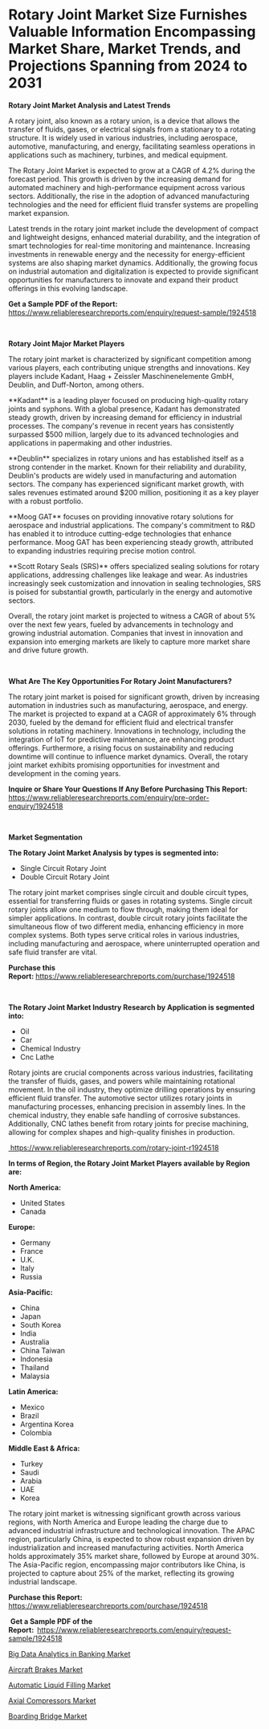 <p><h1>Rotary Joint Market Size Furnishes Valuable Information Encompassing Market Share, Market Trends, and Projections Spanning from 2024 to 2031</h1></p><p><strong>Rotary Joint Market Analysis and Latest Trends</strong></p>
<p><p>A rotary joint, also known as a rotary union, is a device that allows the transfer of fluids, gases, or electrical signals from a stationary to a rotating structure. It is widely used in various industries, including aerospace, automotive, manufacturing, and energy, facilitating seamless operations in applications such as machinery, turbines, and medical equipment.</p><p>The Rotary Joint Market is expected to grow at a CAGR of 4.2% during the forecast period. This growth is driven by the increasing demand for automated machinery and high-performance equipment across various sectors. Additionally, the rise in the adoption of advanced manufacturing technologies and the need for efficient fluid transfer systems are propelling market expansion.</p><p>Latest trends in the rotary joint market include the development of compact and lightweight designs, enhanced material durability, and the integration of smart technologies for real-time monitoring and maintenance. Increasing investments in renewable energy and the necessity for energy-efficient systems are also shaping market dynamics. Additionally, the growing focus on industrial automation and digitalization is expected to provide significant opportunities for manufacturers to innovate and expand their product offerings in this evolving landscape.</p></p>
<p><strong>Get a Sample PDF of the Report:&nbsp;</strong> <a href="https://www.reliableresearchreports.com/enquiry/request-sample/1924518?utm_campaign=1621&utm_medium=2&utm_source=Github&utm_content=ia&utm_term=24102024&utm_id=rotary-joint">https://www.reliableresearchreports.com/enquiry/request-sample/1924518</a></p>
<p>&nbsp;</p>
<p><strong>Rotary Joint Major Market Players</strong></p>
<p><p>The rotary joint market is characterized by significant competition among various players, each contributing unique strengths and innovations. Key players include Kadant, Haag + Zeissler Maschinenelemente GmbH, Deublin, and Duff-Norton, among others.</p><p>**Kadant** is a leading player focused on producing high-quality rotary joints and syphons. With a global presence, Kadant has demonstrated steady growth, driven by increasing demand for efficiency in industrial processes. The company's revenue in recent years has consistently surpassed $500 million, largely due to its advanced technologies and applications in papermaking and other industries.</p><p>**Deublin** specializes in rotary unions and has established itself as a strong contender in the market. Known for their reliability and durability, Deublin's products are widely used in manufacturing and automation sectors. The company has experienced significant market growth, with sales revenues estimated around $200 million, positioning it as a key player with a robust portfolio.</p><p>**Moog GAT** focuses on providing innovative rotary solutions for aerospace and industrial applications. The company's commitment to R&D has enabled it to introduce cutting-edge technologies that enhance performance. Moog GAT has been experiencing steady growth, attributed to expanding industries requiring precise motion control.</p><p>**Scott Rotary Seals (SRS)** offers specialized sealing solutions for rotary applications, addressing challenges like leakage and wear. As industries increasingly seek customization and innovation in sealing technologies, SRS is poised for substantial growth, particularly in the energy and automotive sectors.</p><p>Overall, the rotary joint market is projected to witness a CAGR of about 5% over the next few years, fueled by advancements in technology and growing industrial automation. Companies that invest in innovation and expansion into emerging markets are likely to capture more market share and drive future growth.</p></p>
<p>&nbsp;</p>
<p><strong>What Are The Key Opportunities For Rotary Joint Manufacturers?</strong></p>
<p><p>The rotary joint market is poised for significant growth, driven by increasing automation in industries such as manufacturing, aerospace, and energy. The market is projected to expand at a CAGR of approximately 6% through 2030, fueled by the demand for efficient fluid and electrical transfer solutions in rotating machinery. Innovations in technology, including the integration of IoT for predictive maintenance, are enhancing product offerings. Furthermore, a rising focus on sustainability and reducing downtime will continue to influence market dynamics. Overall, the rotary joint market exhibits promising opportunities for investment and development in the coming years.</p></p>
<p><strong>Inquire or Share Your Questions If Any Before Purchasing This Report:</strong> <a href="https://www.reliableresearchreports.com/enquiry/pre-order-enquiry/1924518?utm_campaign=1621&utm_medium=2&utm_source=Github&utm_content=ia&utm_term=24102024&utm_id=rotary-joint">https://www.reliableresearchreports.com/enquiry/pre-order-enquiry/1924518</a></p>
<p>&nbsp;</p>
<p><strong>Market Segmentation</strong></p>
<p><strong>The Rotary Joint Market Analysis by types is segmented into:</strong></p>
<p><ul><li>Single Circuit Rotary Joint</li><li>Double Circuit Rotary Joint</li></ul></p>
<p><p>The rotary joint market comprises single circuit and double circuit types, essential for transferring fluids or gases in rotating systems. Single circuit rotary joints allow one medium to flow through, making them ideal for simpler applications. In contrast, double circuit rotary joints facilitate the simultaneous flow of two different media, enhancing efficiency in more complex systems. Both types serve critical roles in various industries, including manufacturing and aerospace, where uninterrupted operation and safe fluid transfer are vital.</p></p>
<p><strong>Purchase this Report:&nbsp;</strong><a href="https://www.reliableresearchreports.com/purchase/1924518?utm_campaign=1621&utm_medium=2&utm_source=Github&utm_content=ia&utm_term=24102024&utm_id=rotary-joint">https://www.reliableresearchreports.com/purchase/1924518</a></p>
<p>&nbsp;</p>
<p><strong>The Rotary Joint Market Industry Research by Application is segmented into:</strong></p>
<p><ul><li>Oil</li><li>Car</li><li>Chemical Industry</li><li>Cnc Lathe</li></ul></p>
<p><p>Rotary joints are crucial components across various industries, facilitating the transfer of fluids, gases, and powers while maintaining rotational movement. In the oil industry, they optimize drilling operations by ensuring efficient fluid transfer. The automotive sector utilizes rotary joints in manufacturing processes, enhancing precision in assembly lines. In the chemical industry, they enable safe handling of corrosive substances. Additionally, CNC lathes benefit from rotary joints for precise machining, allowing for complex shapes and high-quality finishes in production.</p></p>
<p><a href="https://www.reliableresearchreports.com/rotary-joint-r1924518?utm_campaign=1621&utm_medium=2&utm_source=Github&utm_content=ia&utm_term=24102024&utm_id=rotary-joint">&nbsp;https://www.reliableresearchreports.com/rotary-joint-r1924518</a></p>
<p><strong>In terms of Region, the Rotary Joint Market Players available by Region are:</strong></p>
<p>
    <p> <strong> North America: </strong>
        <ul>
            <li>United States</li>
            <li>Canada</li>
        </ul>
        </p> 
    <p> <strong> Europe: </strong>
        <ul>
            <li>Germany</li>
            <li>France</li>
            <li>U.K.</li>
            <li>Italy</li>
            <li>Russia</li>
        </ul>
        </p> 
    <p> <strong> Asia-Pacific: </strong>
        <ul>
            <li>China</li>
            <li>Japan</li>
            <li>South Korea</li>
            <li>India</li>
            <li>Australia</li>
            <li>China Taiwan</li>
            <li>Indonesia</li>
            <li>Thailand</li>
            <li>Malaysia</li>
        </ul>
        </p> 
    <p> <strong> Latin America: </strong>
        <ul>
            <li>Mexico</li>
            <li>Brazil</li>
            <li>Argentina Korea</li>
            <li>Colombia</li>
        </ul>
        </p> 
    <p> <strong> Middle East & Africa: </strong>
        <ul>
            <li>Turkey</li>
            <li>Saudi</li>
            <li>Arabia</li>
            <li>UAE</li>
            <li>Korea</li>
        </ul>
    </p>
    </p>
<p><p>The rotary joint market is witnessing significant growth across various regions, with North America and Europe leading the charge due to advanced industrial infrastructure and technological innovation. The APAC region, particularly China, is expected to show robust expansion driven by industrialization and increased manufacturing activities. North America holds approximately 35% market share, followed by Europe at around 30%. The Asia-Pacific region, encompassing major contributors like China, is projected to capture about 25% of the market, reflecting its growing industrial landscape.</p></p>
<p><strong>Purchase this Report: </strong><a href="https://www.reliableresearchreports.com/purchase/1924518?utm_campaign=1621&utm_medium=2&utm_source=Github&utm_content=ia&utm_term=24102024&utm_id=rotary-joint">https://www.reliableresearchreports.com/purchase/1924518</a></p>
<p>&nbsp;<strong>Get a Sample PDF of the Report:&nbsp;&nbsp;</strong><a href="https://www.reliableresearchreports.com/enquiry/request-sample/1924518?utm_campaign=1621&utm_medium=2&utm_source=Github&utm_content=ia&utm_term=24102024&utm_id=rotary-joint">https://www.reliableresearchreports.com/enquiry/request-sample/1924518</a></p>
<p><strong></strong></p>
<p><p><a href="https://www.linkedin.com/pulse/big-data-analytics-banking-market-matrix-applications-types-bh5nf?utm_campaign=1621&utm_medium=2&utm_source=Github&utm_content=ia&utm_term=24102024&utm_id=rotary-joint">Big Data Analytics in Banking Market</a></p><p><a href="https://www.linkedin.com/pulse/navigating-aircraft-brakes-market-expert-analysis-forecast-period-0ydmf?utm_campaign=1621&utm_medium=2&utm_source=Github&utm_content=ia&utm_term=24102024&utm_id=rotary-joint">Aircraft Brakes Market</a></p><p><a href="https://www.linkedin.com/pulse/automatic-liquid-filling-market-size-segmentation-trends-growth-42mdf?utm_campaign=1621&utm_medium=2&utm_source=Github&utm_content=ia&utm_term=24102024&utm_id=rotary-joint">Automatic Liquid Filling Market</a></p><p><a href="https://www.linkedin.com/pulse/axial-compressors-market-size-share-trends-analysis-report-ct72f?utm_campaign=1621&utm_medium=2&utm_source=Github&utm_content=ia&utm_term=24102024&utm_id=rotary-joint">Axial Compressors Market</a></p><p><a href="https://www.linkedin.com/pulse/boarding-bridge-market-research-report-exploring-size-revenue-9i9ff?utm_campaign=1621&utm_medium=2&utm_source=Github&utm_content=ia&utm_term=24102024&utm_id=rotary-joint">Boarding Bridge Market</a></p></p>